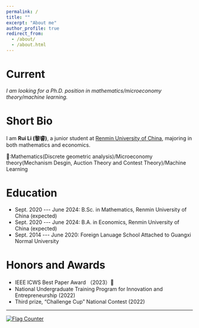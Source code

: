 ```yaml
---
permalink: /
title: ""
excerpt: "About me"
author_profile: true
redirect_from: 
  - /about/
  - /about.html
---
```


Current
===

*I am looking for a Ph.D. position in mathematics/microeconomy theory/machine learning.*


Short Bio
===

I am **Rui Li (黎睿)**, a junior student at [Renmin University of China](https://www.ruc.edu.cn/home1024), majoring in both mathematics and economics. 

🌱:Mathematics(Discrete geometric analysis)/Microeconomy theory(Mechanism Desgin, Auction Theory and Contest Theory)/Machine Learning

Education
===
* Sept. 2020 --- June 2024: B.Sc. in Mathematics, Renmin University of China (expected)
* Sept. 2020 --- June 2024: B.A. in Economics, Renmin University of China (expected)
* Sept. 2014 --- June 2020: Foreign Lanuage School Attached to Guangxi Normal University 

Honors and Awards
===
* IEEE ICWS Best Paper Award （2023）🥳
* National Undergraduate Training Program for Innovation and Entrepreneurship    (2022)
* Third prize, “Challenge Cup” National Contest      (2022)


<script>
document.write("Last modifid at: "+document.lastModified+"" )
</script>

---

<a href="https://fexas.github.io/"><img src="https://s01.flagcounter.com/map/21GO/size_s/txt_000000/border_CCCCCC/pageviews_1/viewers_0/flags_0/" alt="Flag Counter" border="0"></a>
